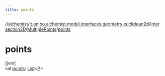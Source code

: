 ```yaml
---
title: points
---
```

//[alchemist](../../../../index.html)/[it.unibo.alchemist.model.interfaces.geometry.euclidean2d](../../index.html)/[Intersection2D](../index.html)/[MultiplePoints](index.html)/[points](points.html)



# points



[jvm]\
val [points](points.html): [List](https://kotlinlang.org/api/latest/jvm/stdlib/kotlin.collections/-list/index.html)<[P](index.html)>





